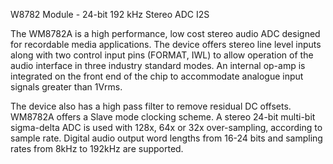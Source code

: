 W8782 Module - 24-bit 192 kHz Stereo ADC I2S

The WM8782A is a high performance, low cost stereo audio ADC designed for recordable media applications.
The device offers stereo line level inputs along with two control input pins (FORMAT, IWL) to allow operation of the
audio interface in three industry standard modes. An internal op-amp is integrated on the front end of the chip to
accommodate analogue input signals greater than 1Vrms.

The device also has a high pass filter to remove residual DC offsets. WM8782A offers a Slave mode clocking scheme. A stereo
24-bit multi-bit sigma-delta ADC is used with 128x, 64x or 32x over-sampling, according to sample rate. Digital audio
output word lengths from 16-24 bits and sampling rates from 8kHz to 192kHz are supported.

